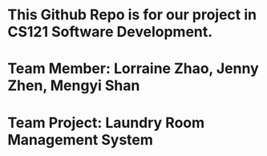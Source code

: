 # This Github Repo is for our project in CS121 Software Development.
# Team Member: Lorraine Zhao, Jenny Zhen, Mengyi Shan
# Team Project: Laundry Room Management System
